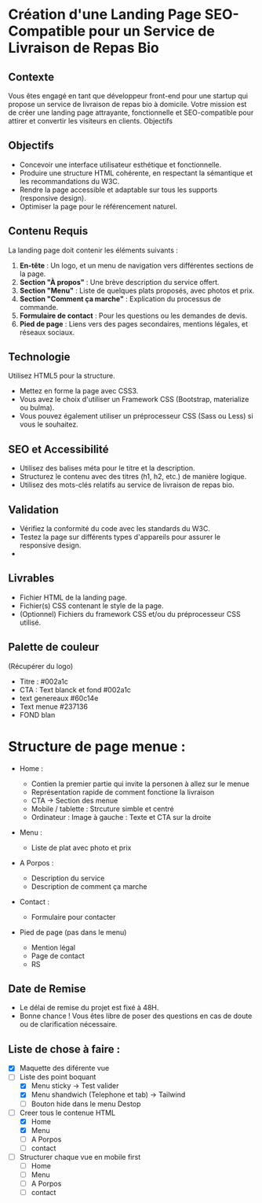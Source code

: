 # Création d'une Landing Page SEO-Compatible pour un Service de Livraison de Repas Bio

## Contexte
Vous êtes engagé en tant que développeur front-end pour une startup qui propose un service de livraison de repas bio à domicile.
Votre mission est de créer une landing page attrayante, fonctionnelle et SEO-compatible pour attirer et convertir les visiteurs en clients.
Objectifs

## Objectifs

- Concevoir une interface utilisateur esthétique et fonctionnelle.
- Produire une structure HTML cohérente, en respectant la sémantique et les recommandations du W3C.
- Rendre la page accessible et adaptable sur tous les supports (responsive design).
- Optimiser la page pour le référencement naturel.

## Contenu Requis
La landing page doit contenir les éléments suivants :
1. **En-tête** : Un logo, et un menu de navigation vers différentes sections de la page.
2. **Section "À propos"** : Une brève description du service offert.
3. **Section "Menu"** : Liste de quelques plats proposés, avec photos et prix.
4. **Section "Comment ça marche"** : Explication du processus de commande.
5. **Formulaire de contact** : Pour les questions ou les demandes de devis.
6. **Pied de page** : Liens vers des pages secondaires, mentions légales, et réseaux sociaux.

## Technologie

Utilisez HTML5 pour la structure.
 
- Mettez en forme la page avec CSS3.
- Vous avez le choix d'utiliser un Framework CSS (Bootstrap, materialize ou bulma).
- Vous pouvez également utiliser un préprocesseur CSS (Sass ou Less) si vous le souhaitez.

## SEO et Accessibilité
- Utilisez des balises méta pour le titre et la description.
- Structurez le contenu avec des titres (h1, h2, etc.) de manière logique.
- Utilisez des mots-clés relatifs au service de livraison de repas bio.
  
## Validation
- Vérifiez la conformité du code avec les standards du W3C.
- Testez la page sur différents types d'appareils pour assurer le responsive design.
- 
## Livrables
- Fichier HTML de la landing page.
- Fichier(s) CSS contenant le style de la page.
- (Optionnel) Fichiers du framework CSS et/ou du préprocesseur CSS utilisé.

## Palette de couleur 
(Récupérer du logo)
- Titre  : #002a1c
- CTA : Text blanck et fond #002a1c
- text genereaux #60c14e
- Text menue #237136
- FOND blan

# Structure de page menue  : 
- Home : 
  - Contien la premier partie qui invite la personen à allez sur le menue 
  - Représentation rapide de comment fonctione la livraison 
  - CTA -> Section des menue 
  - Mobile / tablette  : Strcuture simble et centré 
  - Ordinateur : Image à gauche :  Texte et CTA sur la droite 

- Menu : 
  - Liste de plat avec photo et prix 

- A Porpos :
  - Description du service 
  - Description de comment ça marche 

- Contact : 
  - Formulaire pour contacter 

- Pied de page (pas dans le menu)
  - Mention légal 
  - Page de contact
  - RS

## Date de Remise
- Le délai de remise du projet est fixé à 48H.
- Bonne chance ! Vous êtes libre de poser des questions en cas de doute ou de clarification nécessaire.

## Liste de chose à faire : 
- [x] Maquette  des diférente vue
- [ ] Liste des point boquant 
  - [x] Menu sticky -> Test valider 
  - [x] Menu shandwich (Telephone et tab) -> Tailwind
  - [ ] Bouton hide dans le menu Destop
- [ ] Creer tous le contenue HTML
  - [x] Home
  - [x] Menu
  - [ ] A Porpos
  - [ ] contact
- [ ] Structurer chaque vue en mobile first 
  - [ ] Home
  - [ ] Menu 
  - [ ] A Porpos 
  - [ ] contact